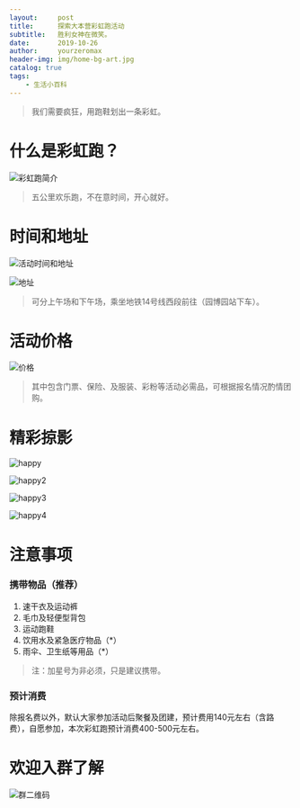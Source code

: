 ```yaml
---
layout:     post
title:      探索大本营彩虹跑活动
subtitle:   胜利女神在微笑。
date:       2019-10-26
author:     yourzeromax
header-img: img/home-bg-art.jpg
catalog: true
tags:
    - 生活小百科
---
```

> 我们需要疯狂，用跑鞋划出一条彩虹。

# 什么是彩虹跑？
![彩虹跑简介](https://raw.githubusercontent.com/yourzeromax/yourzeromax.github.io/master/img/20190923/color_run_introduce.png)

> 五公里欢乐跑，不在意时间，开心就好。

# 时间和地址
![活动时间和地址](https://raw.githubusercontent.com/yourzeromax/yourzeromax.github.io/master/img/20190923/time_location.png)

![地址](https://raw.githubusercontent.com/yourzeromax/yourzeromax.github.io/master/img/20190923/location.png)

> 可分上午场和下午场，乘坐地铁14号线西段前往（园博园站下车）。

# 活动价格
![价格](https://raw.githubusercontent.com/yourzeromax/yourzeromax.github.io/master/img/20190923/price.png)

> 其中包含门票、保险、及服装、彩粉等活动必需品，可根据报名情况酌情团购。


# 精彩掠影
![happy](https://raw.githubusercontent.com/yourzeromax/yourzeromax.github.io/master/img/20190923/happy.jpg)

![happy2](https://raw.githubusercontent.com/yourzeromax/yourzeromax.github.io/master/img/20190923/happy2.jpg)

![happy3](https://raw.githubusercontent.com/yourzeromax/yourzeromax.github.io/master/img/20190923/happy3.jpg)

![happy4](https://raw.githubusercontent.com/yourzeromax/yourzeromax.github.io/master/img/20190923/happy4.jpg)

# 注意事项
### 携带物品（推荐）
1. 速干衣及运动裤
2. 毛巾及轻便型背包
3. 运动跑鞋
4. 饮用水及紧急医疗物品（*）
5. 雨伞、卫生纸等用品（*）

> 注：加星号为非必须，只是建议携带。

### 预计消费

除报名费以外，默认大家参加活动后聚餐及团建，预计费用140元左右（含路费），自愿参加，本次彩虹跑预计消费400-500元左右。

# 欢迎入群了解
![群二维码](https://raw.githubusercontent.com/yourzeromax/yourzeromax.github.io/master/img/20190923/scan_code.png)

